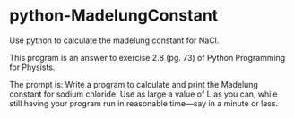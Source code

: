 python-MadelungConstant
=======================

Use python to calculate the madelung constant for NaCl.

This program is an answer to exercise 2.8 (pg. 73) of Python Programming for Physists.

The prompt is:
Write a program to calculate and print the Madelung constant for sodium chloride.
Use as large a value of L as you can, while still having your program run in reasonable
time—say in a minute or less.
